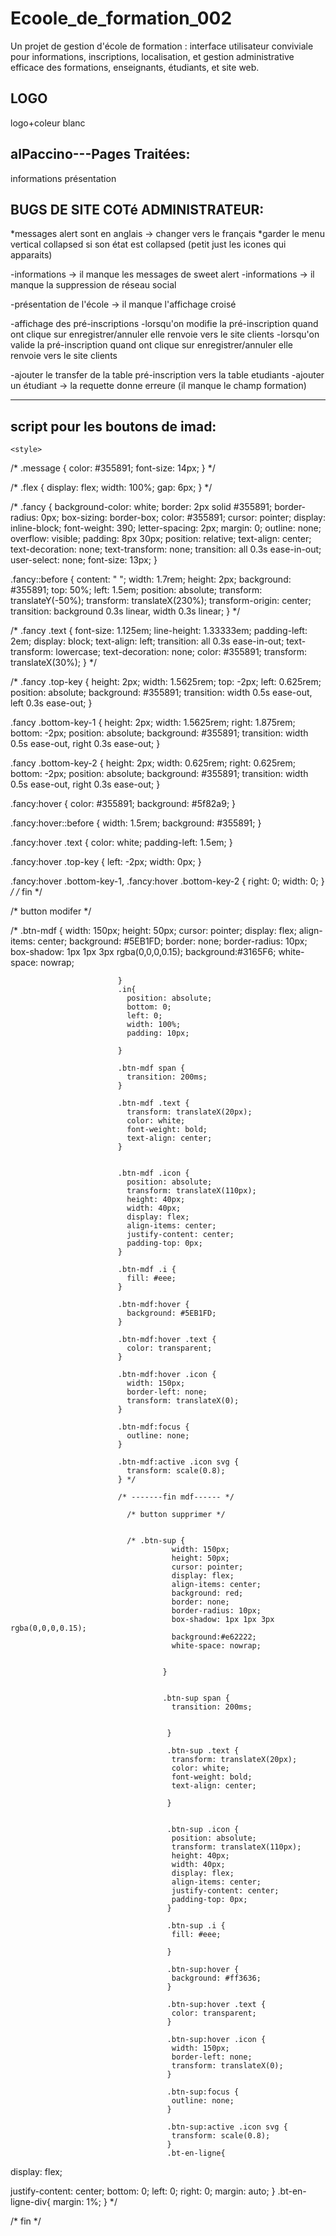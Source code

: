 # Ecoole_de_formation_002
Un projet de gestion d'école de formation : interface utilisateur conviviale pour informations, inscriptions, localisation, et gestion administrative efficace des formations, enseignants, étudiants, et site web.

LOGO
-----------------
logo+coleur blanc


alPaccino---Pages Traitées:
---------------------------
informations
présentation






BUGS DE SITE COTé ADMINISTRATEUR:
--------------------------------------------------------------------------------------------------
*messages alert sont en anglais -> changer vers le français
*garder le menu vertical collapsed si son état est collapsed (petit just les icones qui apparaits)

-informations -> il manque les messages de sweet alert 
-informations -> il manque la suppression de réseau social

-présentation de l'école -> il manque l'affichage croisé


-affichage des pré-inscriptions
-lorsqu'on modifie la pré-inscription quand ont clique sur enregistrer/annuler elle renvoie vers le site clients
-lorsqu'on valide la pré-inscription quand ont clique sur enregistrer/annuler elle renvoie vers le site clients

-ajouter le transfer de la table pré-inscription vers la table etudiants
-ajouter un étudiant -> la requette donne erreure (il manque le champ formation)




------------------------------------------------------------------
script pour les boutons de imad:
--------------------------------
<script>

    //    <!-- script pour le button annuler -->

       var bouton = document.getElementById("btn-{{ $formation->id }}");
        bouton.addEventListener("click",function(){
            const swalWithBootstrapButtons = Swal.mixin({
                customClass: {
                    confirmButton: 'btn btn-success',
                    cancelButton: 'btn btn-danger'
                },
                buttonsStyling: false
            })
            swalWithBootstrapButtons.fire({
                title: 'voulez vous annuler l"linscription ..?',
                icon: 'warning',
                showCancelButton: true,
                confirmButtonText: 'OUI',
                cancelButtonText: 'NO',
                reverseButtons: true
            }).then((result) => {
                if (result.isConfirmed) {
                    // Soumettre le formulaire de suppression
                    // var form = document.getElementById("delete-form-{{ $formation->id }}");
                    //  form.submit();
                    window.location.href="{{ url('/')}}"
                    swalWithBootstrapButtons.fire(
                        'Inscription annuler',
                        'Votre inscription a ete annuler',
                        'success'
                    )
                } else if (
                    result.dismiss === Swal.DismissReason.cancel
                ) {
                    swalWithBootstrapButtons.fire(
                        'Cancelled',
                        'Your file is safe :)',
                        'error'
                    )
                }
            })
        });
    //    <!-- script pour le button  enregistrier  -->

       var boutonmdf = document.getElementById("btn-mdf-{{ $formation->id}}");
       boutonmdf.addEventListener("click",function(){
        
            const swalWithBootstrapButtons = Swal.mixin({
                customClass: {
                    confirmButton: 'btn btn-success',
                    cancelButton: 'btn btn-danger'
                },
                buttonsStyling: false
            })
            swalWithBootstrapButtons.fire({
                title: 'enregister  !   {{ $formation->name}}',
                text: "Voulez-vous faire une inscription sur la formation {{ $formation->titre }}",
                icon: 'question',
                showCancelButton: true,
                confirmButtonText: 'OUI, Inscri!',
                cancelButtonText: 'NO, Annuler!',
                reverseButtons: true
            }).then((result) => {
                if (result.isConfirmed) {

                   // Validation des champs
            var nomInput = document.getElementById("nom");
            var ageInput = document.getElementById("age");
            var telephoneInput = document.getElementById("tel");
            
            var nom = nomInput.value.trim();
            var age = parseInt(ageInput.value);
            var telephone = telephoneInput.value.trim();
            var isValid = true;
            
            if (nom === "") {
                nomInput.style.backgroundColor = 'red';
                isValid = false;
            } else {
                nomInput.style.backgroundColor = ''; // Reset background color
            }
            
            if (isNaN(age) || age <= 0) {
                ageInput.style.backgroundColor = 'red';
                isValid = false;
            } else {
                ageInput.style.backgroundColor = ''; // Reset background color
            }
            
            if (telephone === "") {
                telephoneInput.style.backgroundColor = 'red';
                isValid = false;
            } else {
                telephoneInput.style.backgroundColor = ''; // Reset background color
            }
            
            if (isValid) {
                const form = document.getElementById("form_insc");
                form.submit();
                 // Attendre un court délai (par exemple 1000 ms) avant de rediriger
                      setTimeout(function () {
                          window.location.href = '/';
                      }, 1000);

            } else {
                swalWithBootstrapButtons.fire({
                    icon: 'error',
                    title: 'Champs invalides',
                    text: 'Veuillez remplir tous les champs correctement.',
                });
            }
        } else if (result.dismiss === Swal.DismissReason.cancel) {
            // Action à prendre si l'utilisateur annule
        }
            })
        });


        //  script pour rendre la couleur white pour les input on clic
        
        var nomInput = document.getElementById("nom");
        var ageInput = document.getElementById("age");
        var telephoneInput = document.getElementById("tel");

// Ajoutez des gestionnaires d'événements pour les événements de clic (ou focus)
nomInput.addEventListener("click", function () {
    nomInput.style.backgroundColor = "white";
});

ageInput.addEventListener("click", function () {
    ageInput.style.backgroundColor = "white";
});

telephoneInput.addEventListener("click", function () {
    telephoneInput.style.backgroundColor = "white";
});
    </script>



    <style>
    








/* .message {
  color: #355891;
  font-size: 14px;
} */

/* .flex {
  display: flex;
  width: 100%;
  gap: 6px;
} */



/* .fancy {
  background-color: white;
  border: 2px solid #355891;
  border-radius: 0px;
  box-sizing: border-box;
  color: #355891;
  cursor: pointer;
  display: inline-block;
  font-weight: 390;
  letter-spacing: 2px;
  margin: 0;
  outline: none;
  overflow: visible;
  padding: 8px 30px;
  position: relative;
  text-align: center;
  text-decoration: none;
  text-transform: none;
  transition: all 0.3s ease-in-out;
  user-select: none;
  font-size: 13px;
}

.fancy::before {
  content: " ";
  width: 1.7rem;
  height: 2px;
  background: #355891;
  top: 50%;
  left: 1.5em;
  position: absolute;
  transform: translateY(-50%);
  transform: translateX(230%);
  transform-origin: center;
  transition: background 0.3s linear, width 0.3s linear;
} */

/* .fancy .text {
  font-size: 1.125em;
  line-height: 1.33333em;
  padding-left: 2em;
  display: block;
  text-align: left;
  transition: all 0.3s ease-in-out;
  text-transform: lowercase;
  text-decoration: none;
  color: #355891;
  transform: translateX(30%);
} */

/* .fancy .top-key {
  height: 2px;
  width: 1.5625rem;
  top: -2px;
  left: 0.625rem;
  position: absolute;
  background: #355891;
  transition: width 0.5s ease-out, left 0.3s ease-out;
}

.fancy .bottom-key-1 {
  height: 2px;
  width: 1.5625rem;
  right: 1.875rem;
  bottom: -2px;
  position: absolute;
  background: #355891;
  transition: width 0.5s ease-out, right 0.3s ease-out;
}

.fancy .bottom-key-2 {
  height: 2px;
  width: 0.625rem;
  right: 0.625rem;
  bottom: -2px;
  position: absolute;
  background: #355891;
  transition: width 0.5s ease-out, right 0.3s ease-out;
}

.fancy:hover {
  color: #355891;
  background: #5f82a9;
}

.fancy:hover::before {
  width: 1.5rem;
  background: #355891;
}

.fancy:hover .text {
  color: white;
  padding-left: 1.5em;
}

.fancy:hover .top-key {
  left: -2px;
  width: 0px;
}

.fancy:hover .bottom-key-1,
 .fancy:hover .bottom-key-2 {
  right: 0;
  width: 0;
} */
/* fin */

/* button modifer */

/* .btn-mdf {
                              width: 150px;
                              height: 50px;
                              cursor: pointer;
                              display: flex;
                              align-items: center;
                              background: #5EB1FD;
                              border: none;
                              border-radius: 10px;
                              box-shadow: 1px 1px 3px rgba(0,0,0,0.15);
                              background:#3165F6;
                              white-space: nowrap; 
                              
                            }
                            .in{
                              position: absolute;
                              bottom: 0;
                              left: 0;
                              width: 100%;
                              padding: 10px;
                              
                            }
                            
                            .btn-mdf span {
                              transition: 200ms;
                            }
                            
                            .btn-mdf .text {
                              transform: translateX(20px);
                              color: white;
                              font-weight: bold;
                              text-align: center;
                            }

                            
                            .btn-mdf .icon {
                              position: absolute;
                              transform: translateX(110px);
                              height: 40px;
                              width: 40px;
                              display: flex;
                              align-items: center;
                              justify-content: center;
                              padding-top: 0px;
                            }
                            
                            .btn-mdf .i {
                              fill: #eee;
                            }
                            
                            .btn-mdf:hover {
                              background: #5EB1FD;
                            }
                            
                            .btn-mdf:hover .text {
                              color: transparent;
                            }
                            
                            .btn-mdf:hover .icon {
                              width: 150px;
                              border-left: none;
                              transform: translateX(0);
                            }
                            
                            .btn-mdf:focus {
                              outline: none;
                            }
                            
                            .btn-mdf:active .icon svg {
                              transform: scale(0.8);
                            } */

                            /* -------fin mdf------ */

                              /* button supprimer */


                              /* .btn-sup {
                                        width: 150px;
                                        height: 50px;
                                        cursor: pointer;
                                        display: flex;
                                        align-items: center;
                                        background: red;
                                        border: none;
                                        border-radius: 10px;
                                        box-shadow: 1px 1px 3px rgba(0,0,0,0.15);
                                        background:#e62222;
                                        white-space: nowrap;  

                                                                          
                                      }
                                      
                                       
                                      .btn-sup span {
                                        transition: 200ms;
                                    
                                        
                                       }
                                       
                                       .btn-sup .text {
                                        transform: translateX(20px);
                                        color: white;
                                        font-weight: bold;
                                        text-align: center;
                           
                                       }
                                      
                                       
                                       .btn-sup .icon {
                                        position: absolute;
                                        transform: translateX(110px);
                                        height: 40px;
                                        width: 40px;
                                        display: flex;
                                        align-items: center;
                                        justify-content: center;
                                        padding-top: 0px;
                                       }
                                       
                                       .btn-sup .i {
                                        fill: #eee;
                                       
                                       }
                                       
                                       .btn-sup:hover {
                                        background: #ff3636;
                                       }
                                       
                                       .btn-sup:hover .text {
                                        color: transparent;
                                       }
                                       
                                       .btn-sup:hover .icon {
                                        width: 150px;
                                        border-left: none;
                                        transform: translateX(0);
                                       }
                                       
                                       .btn-sup:focus {
                                        outline: none;
                                       }
                                       
                                       .btn-sup:active .icon svg {
                                        transform: scale(0.8);
                                       }
                                       .bt-en-ligne{

display: flex;

justify-content: center;
bottom: 0;
left: 0;
right: 0;
margin: auto;
}
.bt-en-ligne-div{
margin: 1%;
} */

/* fin */


</style>